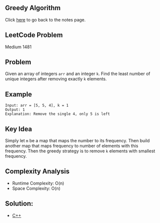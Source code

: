 ## Greedy Algorithm
Click [here](../notes.md) to go back to the notes page.

## LeetCode Problem
Medium 1481

## Problem
Given an array of integers `arr` and an integer `k`. Find the least number of unique integers after removing exactly `k` elements.

## Example
```
Input: arr = [5, 5, 4], k = 1
Output: 1
Explanation: Remove the single 4, only 5 is left
```

## Key Idea
Simply let `m` be a map that maps the number to its frequency. Then build another map that maps frequency to number of elements with this frequency. Then the greedy strategy is to remove `k` elements with smallest frequency.

## Complexity Analysis
- Runtime Complexity: O(n)
- Space Complexity: O(n)

## Solution:
- [C++](./solution.cpp)
